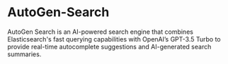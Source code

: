 # AutoGen-Search
AutoGen Search is an AI-powered search engine that combines Elasticsearch's fast querying capabilities with OpenAI’s GPT-3.5 Turbo to provide real-time autocomplete suggestions and AI-generated search summaries.
